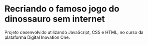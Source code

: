 # Recriando o famoso jogo do dinossauro sem internet

Projeto desenvolvido utilizando JavaScript, CSS e HTML, no curso da plataforma Digital Inovation One.

